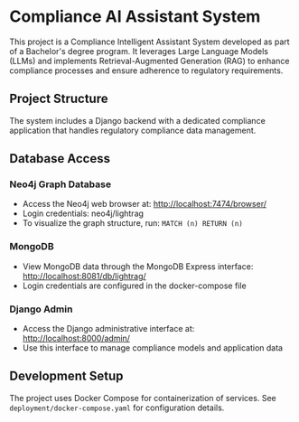 # Compliance AI Assistant System

This project is a Compliance Intelligent Assistant System developed as part of a Bachelor's degree program. It leverages Large Language Models (LLMs) and implements Retrieval-Augmented Generation (RAG) to enhance compliance processes and ensure adherence to regulatory requirements.

## Project Structure

The system includes a Django backend with a dedicated compliance application that handles regulatory compliance data management.

## Database Access

### Neo4j Graph Database

- Access the Neo4j web browser at: <http://localhost:7474/browser/>
- Login credentials: neo4j/lightrag
- To visualize the graph structure, run: `MATCH (n) RETURN (n)`

### MongoDB

- View MongoDB data through the MongoDB Express interface: <http://localhost:8081/db/lightrag/>
- Login credentials are configured in the docker-compose file

### Django Admin

- Access the Django administrative interface at: <http://localhost:8000/admin/>
- Use this interface to manage compliance models and application data

## Development Setup

The project uses Docker Compose for containerization of services. See `deployment/docker-compose.yaml` for configuration details.
